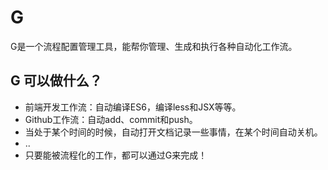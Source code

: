 # G

G是一个流程配置管理工具，能帮你管理、生成和执行各种自动化工作流。

## G 可以做什么？

+ 前端开发工作流：自动编译ES6，编译less和JSX等等。
+ Github工作流：自动add、commit和push。
+ 当处于某个时间的时候，自动打开文档记录一些事情，在某个时间自动关机。
+ ..
+ 只要能被流程化的工作，都可以通过G来完成！
